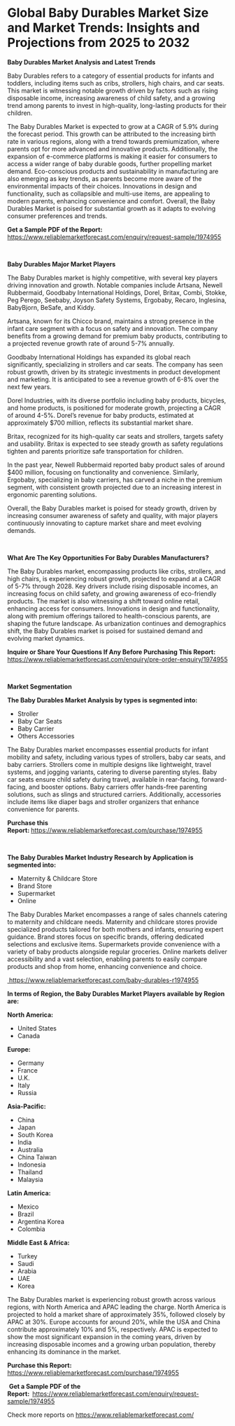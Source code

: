 <p><h1>Global Baby Durables Market Size and Market Trends: Insights and Projections from 2025 to 2032</h1></p><p><strong>Baby Durables Market Analysis and Latest Trends</strong></p>
<p><p>Baby Durables refers to a category of essential products for infants and toddlers, including items such as cribs, strollers, high chairs, and car seats. This market is witnessing notable growth driven by factors such as rising disposable income, increasing awareness of child safety, and a growing trend among parents to invest in high-quality, long-lasting products for their children.</p><p>The Baby Durables Market is expected to grow at a CAGR of 5.9% during the forecast period. This growth can be attributed to the increasing birth rate in various regions, along with a trend towards premiumization, where parents opt for more advanced and innovative products. Additionally, the expansion of e-commerce platforms is making it easier for consumers to access a wider range of baby durable goods, further propelling market demand. Eco-conscious products and sustainability in manufacturing are also emerging as key trends, as parents become more aware of the environmental impacts of their choices. Innovations in design and functionality, such as collapsible and multi-use items, are appealing to modern parents, enhancing convenience and comfort. Overall, the Baby Durables Market is poised for substantial growth as it adapts to evolving consumer preferences and trends.</p></p>
<p><strong>Get a Sample PDF of the Report:&nbsp;</strong> <a href="https://www.reliablemarketforecast.com/enquiry/request-sample/1974955?utm_campaign=2260&utm_medium=2&utm_source=Github&utm_content=ia&utm_term=10022025&utm_id=baby-durables">https://www.reliablemarketforecast.com/enquiry/request-sample/1974955</a></p>
<p>&nbsp;</p>
<p><strong>Baby Durables Major Market Players</strong></p>
<p><p>The Baby Durables market is highly competitive, with several key players driving innovation and growth. Notable companies include Artsana, Newell Rubbermaid, Goodbaby International Holdings, Dorel, Britax, Combi, Stokke, Peg Perego, Seebaby, Joyson Safety Systems, Ergobaby, Recaro, Inglesina, BabyBjorn, BeSafe, and Kiddy.</p><p>Artsana, known for its Chicco brand, maintains a strong presence in the infant care segment with a focus on safety and innovation. The company benefits from a growing demand for premium baby products, contributing to a projected revenue growth rate of around 5-7% annually.</p><p>Goodbaby International Holdings has expanded its global reach significantly, specializing in strollers and car seats. The company has seen robust growth, driven by its strategic investments in product development and marketing. It is anticipated to see a revenue growth of 6-8% over the next few years.</p><p>Dorel Industries, with its diverse portfolio including baby products, bicycles, and home products, is positioned for moderate growth, projecting a CAGR of around 4-5%. Dorel’s revenue for baby products, estimated at approximately $700 million, reflects its substantial market share.</p><p>Britax, recognized for its high-quality car seats and strollers, targets safety and usability. Britax is expected to see steady growth as safety regulations tighten and parents prioritize safe transportation for children.</p><p>In the past year, Newell Rubbermaid reported baby product sales of around $400 million, focusing on functionality and convenience. Similarly, Ergobaby, specializing in baby carriers, has carved a niche in the premium segment, with consistent growth projected due to an increasing interest in ergonomic parenting solutions.</p><p>Overall, the Baby Durables market is poised for steady growth, driven by increasing consumer awareness of safety and quality, with major players continuously innovating to capture market share and meet evolving demands.</p></p>
<p>&nbsp;</p>
<p><strong>What Are The Key Opportunities For Baby Durables Manufacturers?</strong></p>
<p><p>The Baby Durables market, encompassing products like cribs, strollers, and high chairs, is experiencing robust growth, projected to expand at a CAGR of 5-7% through 2028. Key drivers include rising disposable incomes, an increasing focus on child safety, and growing awareness of eco-friendly products. The market is also witnessing a shift toward online retail, enhancing access for consumers. Innovations in design and functionality, along with premium offerings tailored to health-conscious parents, are shaping the future landscape. As urbanization continues and demographics shift, the Baby Durables market is poised for sustained demand and evolving market dynamics.</p></p>
<p><strong>Inquire or Share Your Questions If Any Before Purchasing This Report:</strong> <a href="https://www.reliablemarketforecast.com/enquiry/pre-order-enquiry/1974955?utm_campaign=2260&utm_medium=2&utm_source=Github&utm_content=ia&utm_term=10022025&utm_id=baby-durables">https://www.reliablemarketforecast.com/enquiry/pre-order-enquiry/1974955</a></p>
<p>&nbsp;</p>
<p><strong>Market Segmentation</strong></p>
<p><strong>The Baby Durables Market Analysis by types is segmented into:</strong></p>
<p><ul><li>Stroller</li><li>Baby Car Seats</li><li>Baby Carrier</li><li>Others Accessories</li></ul></p>
<p><p>The Baby Durables market encompasses essential products for infant mobility and safety, including various types of strollers, baby car seats, and baby carriers. Strollers come in multiple designs like lightweight, travel systems, and jogging variants, catering to diverse parenting styles. Baby car seats ensure child safety during travel, available in rear-facing, forward-facing, and booster options. Baby carriers offer hands-free parenting solutions, such as slings and structured carriers. Additionally, accessories include items like diaper bags and stroller organizers that enhance convenience for parents.</p></p>
<p><strong>Purchase this Report:&nbsp;</strong><a href="https://www.reliablemarketforecast.com/purchase/1974955?utm_campaign=2260&utm_medium=2&utm_source=Github&utm_content=ia&utm_term=10022025&utm_id=baby-durables">https://www.reliablemarketforecast.com/purchase/1974955</a></p>
<p>&nbsp;</p>
<p><strong>The Baby Durables Market Industry Research by Application is segmented into:</strong></p>
<p><ul><li>Maternity & Childcare Store</li><li>Brand Store</li><li>Supermarket</li><li>Online</li></ul></p>
<p><p>The Baby Durables Market encompasses a range of sales channels catering to maternity and childcare needs. Maternity and childcare stores provide specialized products tailored for both mothers and infants, ensuring expert guidance. Brand stores focus on specific brands, offering dedicated selections and exclusive items. Supermarkets provide convenience with a variety of baby products alongside regular groceries. Online markets deliver accessibility and a vast selection, enabling parents to easily compare products and shop from home, enhancing convenience and choice.</p></p>
<p><a href="https://www.reliablemarketforecast.com/baby-durables-r1974955?utm_campaign=2260&utm_medium=2&utm_source=Github&utm_content=ia&utm_term=10022025&utm_id=baby-durables">&nbsp;https://www.reliablemarketforecast.com/baby-durables-r1974955</a></p>
<p><strong>In terms of Region, the Baby Durables Market Players available by Region are:</strong></p>
<p>
    <p> <strong> North America: </strong>
        <ul>
            <li>United States</li>
            <li>Canada</li>
        </ul>
        </p> 
    <p> <strong> Europe: </strong>
        <ul>
            <li>Germany</li>
            <li>France</li>
            <li>U.K.</li>
            <li>Italy</li>
            <li>Russia</li>
        </ul>
        </p> 
    <p> <strong> Asia-Pacific: </strong>
        <ul>
            <li>China</li>
            <li>Japan</li>
            <li>South Korea</li>
            <li>India</li>
            <li>Australia</li>
            <li>China Taiwan</li>
            <li>Indonesia</li>
            <li>Thailand</li>
            <li>Malaysia</li>
        </ul>
        </p> 
    <p> <strong> Latin America: </strong>
        <ul>
            <li>Mexico</li>
            <li>Brazil</li>
            <li>Argentina Korea</li>
            <li>Colombia</li>
        </ul>
        </p> 
    <p> <strong> Middle East & Africa: </strong>
        <ul>
            <li>Turkey</li>
            <li>Saudi</li>
            <li>Arabia</li>
            <li>UAE</li>
            <li>Korea</li>
        </ul>
    </p>
    </p>
<p><p>The Baby Durables market is experiencing robust growth across various regions, with North America and APAC leading the charge. North America is projected to hold a market share of approximately 35%, followed closely by APAC at 30%. Europe accounts for around 20%, while the USA and China contribute approximately 10% and 5%, respectively. APAC is expected to show the most significant expansion in the coming years, driven by increasing disposable incomes and a growing urban population, thereby enhancing its dominance in the market.</p></p>
<p><strong>Purchase this Report: </strong><a href="https://www.reliablemarketforecast.com/purchase/1974955?utm_campaign=2260&utm_medium=2&utm_source=Github&utm_content=ia&utm_term=10022025&utm_id=baby-durables">https://www.reliablemarketforecast.com/purchase/1974955</a></p>
<p>&nbsp;<strong>Get a Sample PDF of the Report:&nbsp;&nbsp;</strong><a href="https://www.reliablemarketforecast.com/enquiry/request-sample/1974955?utm_campaign=2260&utm_medium=2&utm_source=Github&utm_content=ia&utm_term=10022025&utm_id=baby-durables">https://www.reliablemarketforecast.com/enquiry/request-sample/1974955</a></p>
<p><strong></strong></p>
<p>Check more reports on <a href="https://www.reliablemarketforecast.com/?utm_campaign=2260&utm_medium=2&utm_source=Github&utm_content=ia&utm_term=10022025&utm_id=baby-durables">https://www.reliablemarketforecast.com/</a></p>